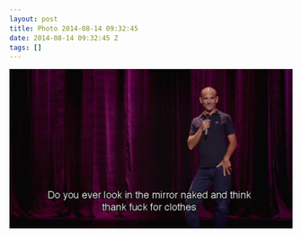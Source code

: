 ```yaml
---
layout: post
title: Photo 2014-08-14 09:32:45
date: 2014-08-14 09:32:45 Z
tags: []
---
```

![](/media/2014/08/94712296354.jpg)

